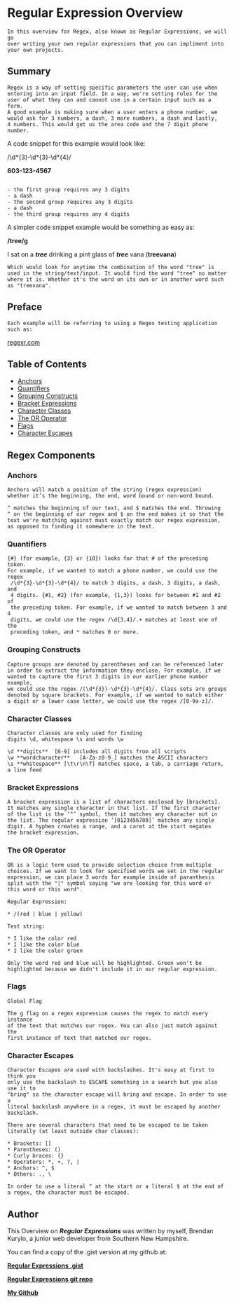 # Regular Expression Overview

```
In this overview for Regex, also known as Regular Expressions, we will go
over writing your own regular expressions that you can impliment into
your own projects.
```

## Summary

```
Regex is a way of setting specific parameters the user can use when
entering into an input field. In a way, we're setting rules for the
user of what they can and cannot use in a certain input such as a form.
A good example is making sure when a user enters a phone number, we
would ask for 3 numbers, a dash, 3 more numbers, a dash and lastly,
4 numbers. This would get us the area code and the 7 digit phone number.
```

A code snippet for this example would look like:

/\d*{3}-\d*{3}-\d\*{4}/

**603-123-4567**

```

- the first group requires any 3 digits
- a dash
- the second group requires any 3 digits
- a dash
- the third group requires any 4 digits
```

A simpler code snippet example would be something as easy as:

**/tree/g**

I sat on a **_tree_** drinking a pint glass of **_tree_** vana (**treevana**)

```
Which would look for anytime the combination of the word "tree" is
used in the string/text/input. It would find the word "tree" no matter
where it is. Whether it's the word on its own or in another word such
as "treevana".
```

## Preface

```
Each example will be referring to using a Regex testing application such as:
```

[regexr.com](https://regexr.com/)

## Table of Contents

- [Anchors](#anchors)
- [Quantifiers](#quantifiers)
- [Grouping Constructs](#grouping-constructs)
- [Bracket Expressions](#bracket-expressions)
- [Character Classes](#character-classes)
- [The OR Operator](#the-or-operator)
- [Flags](#flags)
- [Character Escapes](#character-escapes)

## Regex Components

### Anchors

```
Anchors will match a position of the string (regex expression)
whether it’s the beginning, the end, word bound or non-word bound.

^ matches the beginning of our text, and $ matches the end. Throwing
^ on the beginning of our regex and $ on the end makes it so that the
text we're matching against must exactly match our regex expression,
as opposed to finding it somewhere in the text.

```

### Quantifiers

```
{#} (for example, {3} or {10}) looks for that # of the preceding token.
For example, if we wanted to match a phone number, we could use the regex
 /\d*{3}-\d*{3}-\d*{4}/ to match 3 digits, a dash, 3 digits, a dash, and
 4 digits. {#1, #2} (for example, {1,3}) looks for between #1 and #2 of
 the preceding token. For example, if we wanted to match between 3 and 4
 digits, we could use the regex /\d{3,4}/.+ matches at least one of the
 preceding token, and * matches 0 or more.
```

### Grouping Constructs

```
Capture groups are denoted by parentheses and can be referenced later
in order to extract the information they enclose. For example, if we
wanted to capture the first 3 digits in our earlier phone number example,
we could use the regex /(\d*{3})-\d*{3}-\d*{4}/. Class sets are groups
denoted by square brackets. For example, if we wanted to match either
a digit or a lower case letter, we could use the regex /[0-9a-z]/.
```

### Character Classes

```
Character classes are only used for finding
digits \d, whitespace \s and words \w

\d **digits**  [0-9] includes all digits from all scripts
\w **wordcharacter**   [A-Za-z0-9_] matches the ASCII characters
\s **whitespace** [\t\r\n\f] matches space, a tab, a carriage return, a line feed
```

### Bracket Expressions

```
A bracket expression is a list of characters enclosed by [brackets].
It matches any single character in that list. If the first character
of the list is the ‘^’ symbol, then it matches any character not in
the list. The regular expression ‘[0123456789]’ matches any single
digit. A hyphen creates a range, and a caret at the start negates
the bracket expression.
```

### The OR Operator

```
OR is a logic term used to provide selection choice from multiple
choices. If we want to look for specified words we set in the regular
expression, we can place 3 words for example inside of paranthesis
split with the "|" symbol saying "we are looking for this word or
this word or this word".

Regular Expression:

* /(red | blue | yellow)

Test string:

* I like the color red
* I like the color blue
* I like the color green

Only the word red and blue will be highlighted. Green won't be
highlighted because we didn't include it in our regular expression.
```

### Flags

```
Global Flag

The g flag on a regex expression causes the regex to match every instance
of the text that matches our regex. You can also just match against the
first instance of text that matched our regex.
```

### Character Escapes

```
Character Escapes are used with backslashes. It's easy at first to think you
only use the backslash to ESCAPE something in a search but you also use it to
"bring" so the character escape will bring and escape. In order to use a
literal backslash anywhere in a regex, it must be escaped by another backslash.

There are several characters that need to be escaped to be taken literally (at least outside char classes):

* Brackets: []
* Parentheses: ()
* Curly braces: {}
* Operators: *, +, ?, |
* Anchors: ^, $
* Others: ., \

In order to use a literal ^ at the start or a literal $ at the end of a regex, the character must be escaped.
```

## Author

This Overview on **_Regular Expressions_** was written by myself, Brendan Kurylo,
a junior web developer from Southern New Hampshire.

You can find a copy of the .gist version at my github at:

**[Regular Expressions .gist](https://github.com/Bkrendan12/Regex-Tutorial/blob/master/gist-template.md)**

**[Regular Expressions git repo](https://github.com/Bkrendan12/Regex-Tutorial)**

**[My Github](https://github.com/Bkrendan12)**
